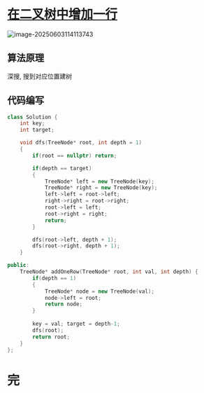# [在二叉树中增加一行](https://leetcode.cn/problems/add-one-row-to-tree/)

![image-20250603114113743](https://md-wind.oss-cn-nanjing.aliyuncs.com/md/20250603114113855.png)

## 算法原理

深搜, 搜到对应位置建树

## 代码编写

```cpp
class Solution {
    int key;
    int target;

    void dfs(TreeNode* root, int depth = 1)
    {
        if(root == nullptr) return;

        if(depth == target)
        {
            TreeNode* left = new TreeNode(key);
            TreeNode* right = new TreeNode(key);
            left->left = root->left;
            right->right = root->right;
            root->left = left;
            root->right = right;
            return;
        }

        dfs(root->left, depth + 1);
        dfs(root->right, depth + 1);
    }

public:
    TreeNode* addOneRow(TreeNode* root, int val, int depth) {
        if(depth == 1)
        {
            TreeNode* node = new TreeNode(val);
            node->left = root;
            return node;
        }
        
        key = val; target = depth-1;
        dfs(root);
        return root;
    }
};
```

# 完

